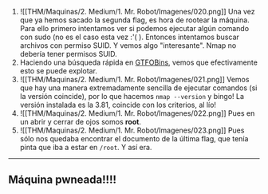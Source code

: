 1. ![[THM/Maquinas/2. Medium/1. Mr. Robot/Imagenes/020.png]]
Una vez que ya hemos sacado la segunda flag, es hora de rootear la máquina. Para ello primero intentamos ver si podemos ejecutar algún comando con sudo (no es el caso esta vez :'(    ). Entonces intentamos buscar archivos con permiso SUID. Y vemos algo "interesante". Nmap no debería tener permisos SUID.
2. Haciendo una búsqueda rápida en [GTFOBins](https://gtfobins.github.io/), vemos que efectivamente esto se puede explotar.
3. ![[THM/Maquinas/2. Medium/1. Mr. Robot/Imagenes/021.png]]
Vemos que hay una manera extremadamente sencilla de ejecutar comandos (si la versión coincide), por lo que hacemos `nmap --version` y bingo! La versión instalada es la 3.81, coincide con los criterios, al lío!
4. ![[THM/Maquinas/2. Medium/1. Mr. Robot/Imagenes/022.png]]
Pues en un abrir y cerrar de ojos somos **root**.
5. ![[THM/Maquinas/2. Medium/1. Mr. Robot/Imagenes/023.png]]
Pues sólo nos quedaba encontrar el documento de la última flag, que tenía pinta que iba a estar en `/root`. Y así era.

-------
<h2>Máquina pwneada!!!!</h2>


